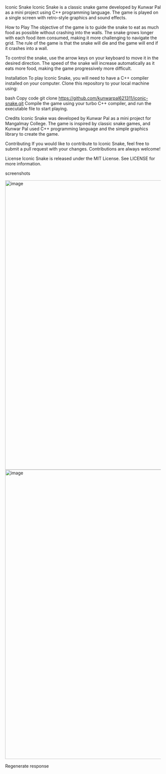Iconic Snake
Iconic Snake is a classic snake game developed by Kunwar Pal as a mini project using C++ programming language. The game is played on a single screen with retro-style graphics and sound effects.

How to Play
The objective of the game is to guide the snake to eat as much food as possible without crashing into the walls. The snake grows longer with each food item consumed, making it more challenging to navigate the grid. The rule of the game is that the snake will die and the game will end if it crashes into a wall.

To control the snake, use the arrow keys on your keyboard to move it in the desired direction. The speed of the snake will increase automatically as it eats more food, making the game progressively more difficult.

Installation
To play Iconic Snake, you will need to have a C++ compiler installed on your computer. Clone this repository to your local machine using:

bash
Copy code
git clone https://github.com/kunwarpal621311/iconic-snake.git
Compile the game using your  turbo C++ compiler, and run the executable file to start playing.

Credits
Iconic Snake was developed by Kunwar Pal as a mini project for Mangalmay College. The game is inspired by classic snake games, and Kunwar Pal used C++ programming language and the simple graphics library to create the game.

Contributing
If you would like to contribute to Iconic Snake, feel free to submit a pull request with your changes. Contributions are always welcome!

License
Iconic Snake is released under the MIT License. See LICENSE for more information.



screenshots 

<img width="935" alt="image" src="https://user-images.githubusercontent.com/95952807/229269522-f73d4c99-c71b-4c00-b115-22840d00b22f.png">




<img width="935" alt="image" src="https://user-images.githubusercontent.com/95952807/229269336-cb6647f4-e9ba-4fc5-91ca-efdf8e0b033e.png">









Regenerate response
